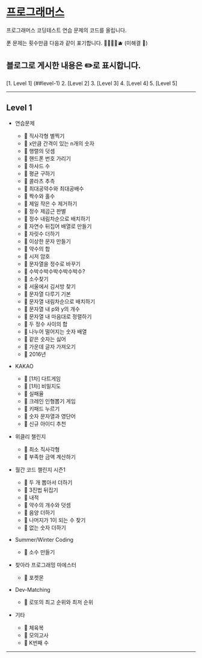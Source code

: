 # [프로그래머스](https://programmers.co.kr)


프로그래머스 코딩테스트 연습 문제의 코드를 올립니다.

푼 문제는 횟수만큼 다음과 같이 표기합니다. 🍎🍊🍋🍏🫐 (미해결 🌼)

블로그로 게시한 내용은 ✏️로 표시합니다.
---
[1. Level 1] (##level-1)
2. [Level 2]
3. [Level 3]
4. [Level 4]
5. [Level 5]

---


## Level 1

- 연습문제
	- 🍎 직사각형 별찍기
	- 🍎 x만큼 간격이 있는 n개의 숫자
	- 🌼 행렬의 덧셈
	- 🍎 핸드폰 번호 가리기
	- 🍎 하샤드 수
	- 🍎 평균 구하기
	- 🌼 콜라츠 추측
	- 🌼 최대공약수와 최대공배수
	- 🍎 짝수와 홀수
	- 🍎 제일 작은 수 제거하기
	- 🌼 정수 제곱근 판별
	- 🌼 정수 내림차순으로 배치하기
	- 🌼 자연수 뒤집어 배열로 만들기
	- 🍎 자릿수 더하기
	- 🌼 이상한 문자 만들기
	- 🍎 약수의 합
	- 🌼 시저 암호
	- 🍎 문자열을 정수로 바꾸기
	- 🌼 수박수박수박수박수박수?
	- 🌼 소수찾기
	- 🌼 서울에서 김서방 찾기
	- 🌼 문자열 다루기 기본
	- 🍎 문자열 내림차순으로 배치하기
	- 🍎 문자열 내 p와 y의 개수
	- 🌼 문자열 내 마음대로 정렬하기
	- 🍎 두 정수 사이의 합
	- 🍎 나누어 떨어지는 숫자 배열
	- 🌼 같은 숫자는 싫어
	- 🍎 가운데 글자 가져오기
	- 🌼 2016년

- KAKAO
	- 🌼 [1차] 다트게임
	- 🌼 [1차] 비밀지도
	- 🌼 실패율
	- 🌼 크레인 인형뽑기 게임
	- 🌼 키패드 누르기
	- 🍎 숫자 문자열과 영단어
	- 🍎 신규 아이디 추천

- 위클리 챌린지
	- 🍎 최소 직사각형
	- 🌼 부족한 금액 계산하기

- 월간 코드 챌린지 시즌1
	- 🌼 두 개 뽑아서 더하기
	- 🌼 3진법 뒤집기
	- 🍎 내적
	- 🌼 약수의 개수와 덧셈
	- 🍎 음양 더하기
	- 🌼 나머지가 1이 되는 수 찾기
	- 🍎 없는 숫자 더하기

- Summer/Winter Coding
	- 🌼 소수 만들기 


- 찾아라 프로그래밍 마에스터
	- 🌼 포켓몬

- Dev-Matching
	- 🍎 로또의 최고 순위와 최저 순위

- 기타
	- 🍎 체육복
	- 🌼 모의고사
	- 🍎 K번째 수
---